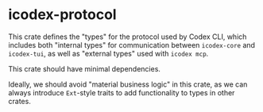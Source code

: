 # icodex-protocol

This crate defines the "types" for the protocol used by Codex CLI, which includes both "internal types" for communication between `icodex-core` and `icodex-tui`, as well as "external types" used with `icodex mcp`.

This crate should have minimal dependencies.

Ideally, we should avoid "material business logic" in this crate, as we can always introduce `Ext`-style traits to add functionality to types in other crates.
